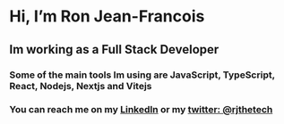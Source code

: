# Hi, I’m Ron Jean-Francois
## Im working as a Full Stack Developer
### Some of the main tools Im using are JavaScript, TypeScript, React, Nodejs, Nextjs and Vitejs
### You can reach me on my <a href="https://www.linkedin.com/in/ronjf/">LinkedIn</a> or my <a href="https://twitter.com/rjthetech">twitter: @rjthetech</a>

<br />
<!---

<code><img height="30" alt="javascript" src=""></code>
<code><img height="30" alt="typescript" src=""></code>
<code><img height="30" alt="react" src=""></code>
<code><img height="30" alt="nodejs" src=""></code>
| ------------- | ------------- |
### Top Repositories

<a href=""><img align="center" src="" /></a>
<a href=""><img align="center" src="" /></a>

<br />
<br />

<a href="https://twitter.com/rjthetech">
 <img align="right" alt="Ron Jean-Francois | Twitter" width="21px"/>
</a>
<a href="https://www.linkedin.com/in/ronjf/">
 <img align="right" alt="Ron Jean-Francois | LinkedIn" width="21px"/>
</a>

--->

## Thanks for checking out my projects!

<!---
ronthetech/ronthetech is a ✨ special ✨ repository because its `README.md` (this file) appears on your GitHub profile.
You can click the Preview link to take a look at your changes.
--->
